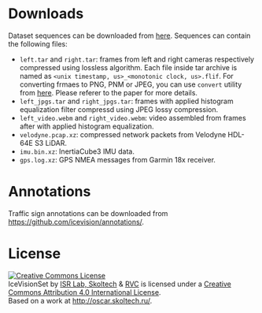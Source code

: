 # Downloads

Dataset sequences can be downloaded from [here](http://oscar.skoltech.ru/data/). Sequences can contain the following files:
- `left.tar` and `right.tar`: frames from left and right cameras respectively compressed using lossless algorithm. Each file inside tar archive is named as `<unix timestamp, us>_<monotonic clock, us>.flif`. For converting frmaes to PNG, PNM or JPEG, you can use `convert` utility from [here](https://github.com/SkoltechRobotics/oscar-cli). Please referer to the paper for more details.
- `left_jpgs.tar` and `right_jpgs.tar`: frames with applied histogram equalization filter compressd using JPEG lossy compression.
- `left_video.webm` and `right_video.webm`: video assembled from frames after with applied histogram equalization.
- `velodyne.pcap.xz`: compressed network packets from Velodyne HDL-64E S3 LiDAR.
- `imu.bin.xz`: InertiaCube3 IMU data.
- `gps.log.xz`: GPS NMEA messages from Garmin 18x receiver.

# Annotations

Traffic sign annotations can be downloaded from https://github.com/icevision/annotations/.

# License
<a rel="license" href="http://creativecommons.org/licenses/by/4.0/"><img alt="Creative Commons License" style="border-width:0" src="https://i.creativecommons.org/l/by/4.0/88x31.png" /></a><br /><span xmlns:dct="http://purl.org/dc/terms/" href="http://purl.org/dc/dcmitype/Dataset" property="dct:title" rel="dct:type">IceVisionSet</span> by <span xmlns:cc="http://creativecommons.org/ns#" property="cc:attributionName"><a href="https://www.skoltech.ru/">ISR Lab, Skoltech</a> & <a href="https://www.rvc.ru/">RVC</a></span> is licensed under a <a rel="license" href="http://creativecommons.org/licenses/by/4.0/">Creative Commons Attribution 4.0 International License</a>.<br />Based on a work at <a xmlns:dct="http://purl.org/dc/terms/" href="http://oscar.skoltech.ru" rel="dct:source">http://oscar.skoltech.ru/</a>.
